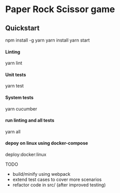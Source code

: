 
# Paper Rock Scissor game

## Quickstart
npm install -g yarn
yarn install
yarn start

#### Linting
yarn lint

#### Unit tests
yarn test

#### System tests
yarn cucumber

#### run linting and all tests
yarn all

#### depoy on linux using docker-compose
deploy:docker:linux

TODO
* build/minify using webpack
* extend test cases to cover more scenarios
* refactor code in src/ (after improved testing)